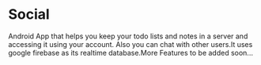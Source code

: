 # Social
Android App that helps you keep your todo lists and notes in a server and accessing it using your account.
Also you can chat with other users.It uses google firebase as its realtime database.More Features to be added soon...
